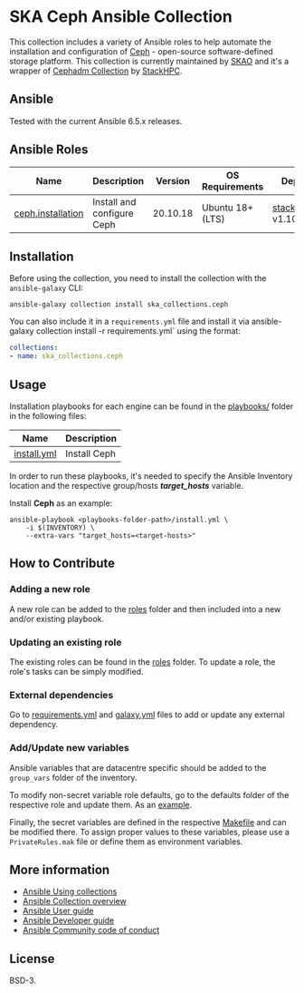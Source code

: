 # SKA Ceph Ansible Collection

This collection includes a variety of Ansible roles to help automate the installation and configuration of [Ceph](https://docs.ceph.com/en/quincy/) - open-source software-defined storage platform.
This collection is currently maintained by [SKAO](https://www.skao.int/) and it's a wrapper of [Cephadm Collection](https://github.com/stackhpc/ansible-collection-cephadm) by [StackHPC](https://www.stackhpc.com/).

## Ansible

Tested with the current Ansible 6.5.x releases.

## Ansible Roles
| Name | Description | Version | OS Requirements | Dependencies |
| ---- | ----------- | ------- | --- | ---|
| [ceph.installation](./roles/installation) | Install and configure Ceph | 20.10.18 | Ubuntu 18+ (LTS) | [stackhpc.cephadm](https://galaxy.ansible.com/stackhpc/cephadm) v1.10.0

## Installation



Before using the collection, you need to install the collection with the `ansible-galaxy` CLI:

    ansible-galaxy collection install ska_collections.ceph

You can also include it in a `requirements.yml` file and install it via ansible-galaxy collection install -r requirements.yml` using the format:

```yaml
collections:
- name: ska_collections.ceph
```

## Usage

Installation playbooks for each engine can be found in the [playbooks/](./playbooks) folder in the following files:

| Name | Description |
| ---- | ----------- |
| [install.yml](./playbooks/install.yml) | Install Ceph |

In order to run these playbooks, it's needed to specify the Ansible Inventory location and the respective group/hosts ***target_hosts*** variable.

Install **Ceph** as an example:
```
ansible-playbook <playbooks-folder-path>/install.yml \
	-i $(INVENTORY) \
	--extra-vars "target_hosts=<target-hosts>"
```


## How to Contribute

### Adding a new role
A new role can be added to the [roles](./roles/) folder and then included into a new and/or existing playbook.

### Updating an existing role
The existing roles can be found in the [roles](./roles/) folder. To update a role, the role's tasks can be simply modified.

### External dependencies
Go to [requirements.yml](../../../requirements.yml) and [galaxy.yml](./galaxy.yml) files to add or update any external dependency.

### Add/Update new variables
Ansible variables that are datacentre specific should be added to the `group_vars` folder of the inventory.

To modify non-secret variable role defaults, go to the defaults folder of the respective role and update them. As an [example](./roles/installation/defaults/main.yml).

Finally, the secret variables are defined in the respective [Makefile](../../../resources/jobs/ceph.mk) and can be modified there. To assign proper values to these variables, please use a `PrivateRules.mak` file or define them as environment variables.

## More information

- [Ansible Using collections](https://docs.ansible.com/ansible/latest/user_guide/collections_using.html)
- [Ansible Collection overview](https://github.com/ansible-collections/overview)
- [Ansible User guide](https://docs.ansible.com/ansible/latest/user_guide/index.html)
- [Ansible Developer guide](https://docs.ansible.com/ansible/latest/dev_guide/index.html)
- [Ansible Community code of conduct](https://docs.ansible.com/ansible/latest/community/code_of_conduct.html)

## License

BSD-3.